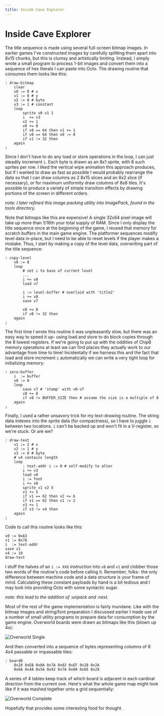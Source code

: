 ```yaml
---
title: Inside Cave Explorer
---
```

<meta http-equiv="Content-Type" content="text/html; charset=utf-8">

Inside Cave Explorer
====================
The title sequence is made using several full-screen bitmap images. In earlier games I've constructed images by carefully splitting them apart into 8x15 chunks, but this is clumsy and artistically limiting. Instead, I simply wrote a small program to process 1-bit images and convert them into a sequence of hex literals I can paste into Octo. The drawing routine that consumes them looks like this:

	: draw-bitmap
		clear
		v0 := 0 # x
		v1 := 0 # y
		v2 := 0 # byte
		v3 := 1 # constant
		loop
			sprite v0 v1 1
			i  += v3
			v2 += 1
			v0 += 8
			if v0 == 64 then v1 += 1
			if v0 == 64 then v0 := 0
			if v1 != 32 then
		again
	;

Since I don't have to do any load or store operations in the loop, I can just steadily increment `i`. Each byte is drawn as an 8x1 sprite, with 8 such sprites per row. I liked the vertical wipe animation this approach produces, but if I wanted to draw as fast as possible I would probably rearrange the data so that I can draw columns as 2 8x15 slices and an 8x2 slice (if necessary), or for maximum uniformity draw columns of 8x8 tiles. It's possible to produce a variety of simple transition effects by drawing portions of the screen in different orders.

_note: I later refined this image packing utility into ImagePack, found in the tools directory._

Note that bitmaps like this are expensive! A single 32x64 pixel image will take up more than 1/16th your total supply of RAM. Since I only display the title sequence once at the beginning of the game, I reused that memory for scratch buffers in the main game engine. The platformer sequences modify level data in-place, but I need to be able to reset levels if the player makes a mistake. Thus, I start by making a copy of the level data, overwriting part of the title sequence:


	: copy-level
		v8 := 0
		loop
			# set i to base of current level
			...
			i += v8
			load v7

			i := level-buffer # overlaid with 'title2'
			i += v8
			save v7

			v8 += 8
			if v8 != 32 then
		again
	;

The first time I wrote this routine it was unpleasantly slow, but there was an easy way to speed it up- using load and store to do block copies through the 8 lowest registers. If we're going to put up with the oddities of Chip8 memory operations at least we can find places they actually work to our advantage from time to time! Incidentally if we harness this and the fact that load and store increment `i` automatically we can write a very tight loop for initializing memory:

	: zero-buffer
		i  := buffer
		v8 := 0
		loop
			save v7 # 'stamp' with v0-v7
			v8 += 8
			if v8 != BUFFER_SIZE then # assume the size is a multiple of 8
		again
	;

Finally, I used a rather unsavory trick for my text-drawing routine. The string data indexes into the sprite data (for compactness), so I have to juggle `i` between two locations. `i` can't be backed up and won't fit in a V-register, so we're stuck. Or are we?

	: draw-text
		v1 := 2 # x
		v2 := 1 # y
		v3 := 0 # byte
		# v4 contains length
		loop
			: text-addr i := 0 # self-modify to alter
			i += v3
			load v0
			i := font
			i += v0
			sprite v1 v2 5
			v1 += 5
			if v1 == 62 then v2 += 6
			if v1 == 62 then v1 := 2
			v3 += 1
			if v3 != v4 then
		again
	;

Code to call this routine looks like this:

	v0 := 0xA3
	v1 := 0x78
	i  := text-addr
	save v1
	v4 := 19
	draw-text
	
I stuff the halves of an `i := XXX` instruction into `v0` and `v1` and clobber those two words of the routine's code before calling it. Remember, folks- the only difference between machine code and a data structure is your frame of mind. Calculating these constant payloads by hand is a bit tedious and I may look into providing Octo with some syntactic sugar.

_note: this lead to the addition of :unpack and :next._

Most of the rest of the game implementation is fairly mundane. Like with the bitmap images and string/font preparation I discussed earlier I made use of a number of small utility programs to prepare data for consumption by the game engine. Overworld boards were drawn as bitmaps like this (blown up 4x):

![Overworld Single](http://i.imgur.com/ko6H0Vw.png)

And then converted into a sequence of bytes representing columns of 8 4x4 passable or impassable tiles:

	: board0
		0x28 0xEB 0x0A 0x7A 0x02 0xEF 0x28 0x2A 
		0x6A 0x4A 0x5A 0x42 0x7A 0x0A 0x6E 0x28

A series of 4 tables keep track of which board is adjacent in each cardinal direction from the current one. Here's what the whole game map might look like if it was mashed together onto a grid sequentially:

![Overworld Complete](http://i.imgur.com/dLeTyQw.png)

Hopefully that provides some interesting food for thought.
